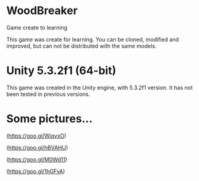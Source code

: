 # WoodBreaker
Game create to learning

This game was create for learning.
You can be cloned, modified and improved, but can not be distributed with the same models.

# Unity 5.3.2f1 (64-bit)

This game was created in the Unity engine, with 5.3.2f1 version.
It has not been tested in previous versions.

# Some pictures...

(https://goo.gl/WiqyxO)

(https://goo.gl/hBVAHU)

(https://goo.gl/M0Wd11)

(https://goo.gl/1hGFvA)
